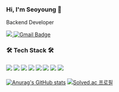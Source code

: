 ### Hi, I'm Seoyoung 👋

<!--
**0standing2/0standing2** is a ✨ _special_ ✨ repository because its `README.md` (this file) appears on your GitHub profile.

Here are some ideas to get you started:

- 🔭 I’m currently working on ...
- 🌱 I’m currently learning ...
- 👯 I’m looking to collaborate on ...
- 🤔 I’m looking for help with ...
- 💬 Ask me about ...
- 📫 How to reach me: ...
- 😄 Pronouns: ...
- ⚡ Fun fact: ...
-->


Backend Developer


<a href="https://standing1011.tistory.com"><img src="https://img.shields.io/badge/Tech Blog-red?style=flat-square"/>
[![Gmail Badge](https://img.shields.io/badge/ysyoung1011@sookmyung.ac.kr-d14836?style=flat-square&logo=Gmail&logoColor=white&link=mailto:ysyoung1011@sookmyung.ac.kr)](mailto:snugyun01@gmail.com)


<h3>🛠 Tech Stack 🛠</h3>

<h3>

<img src="https://img.shields.io/badge/Python-3776AB?style=flat-square&logo=Python&logoColor=white"/>  <img src="https://img.shields.io/badge/Java-007396?style=flat-square&logo=java&logoColor=white"/>  <img src="https://img.shields.io/badge/SpringBoot-6DB33F?style=flat-square&logo=SpringBoot&logoColor=white"/>  <img src="https://img.shields.io/badge/MySQL-4479A1?style=flat-square&logo=MySQL&logoColor=white"/>  <img src="https://img.shields.io/badge/C++-00599C?style=flat-square&logo=C%2B%2B&logoColor=white"/>  <img src="https://img.shields.io/badge/AWS-232F3E?style=flat-square&logo=AmazonAWS&logoColor=white"/> 
<img src="https://img.shields.io/badge/JavaScript-F7DF1E?style=flat-square&logo=javascript&logoColor=white"/> 
<img src="https://img.shields.io/badge/ReactNative-61DAFB?style=flat-square&logo=React&logoColor=white"/> 

</h3>

[![Anurag's GitHub stats](https://github-readme-stats.vercel.app/api?username=0standing2)](https://github.com/0standing2/github-readme-stats) [![Solved.ac
프로필](http://mazassumnida.wtf/api/generate_badge?boj=ysyoung1011)](https://solved.ac/ysyoung1011)
